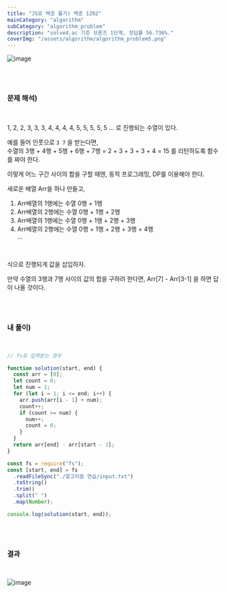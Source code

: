 ```yaml
---
title: "JS로 백준 풀기) 백준 1292"
mainCategory: "algorithm"
subCategory: "algorithm_problem"
description: "solved.ac 기준 브론즈 1단계, 정답률 56.736%."
coverImg: "/assets/algorithm/algorithm_problem5.png"
---
```


![image](/assets/algorithm/algorithm_problem5.png)

<br/>
<br/>


### 문제 해석)
<br/>

1, 2, 2, 3, 3, 3, 4, 4, 4, 4, 5, 5, 5, 5, 5 ... 로 진행되는 수열이 있다.
<br/>

예를 들어 인풋으로 `3 7` 을 받는다면,  
수열의 3행 + 4행 + 5행 + 6행 + 7행 = 2 + 3 + 3 + 3 + 4 = 15 를 리턴하도록 함수를 짜야 한다.
<br/>

이렇게 어느 구간 사이의 합을 구할 때엔, 동적 프로그래밍, DP를 이용해야 한다.
<br/>

새로운 배열 Arr을 하나 만들고,
<br/>

1.  Arr배열의 1행에는 수열 0행 + 1행
2.  Arr배열의 2행에는 수열 0행 + 1행 + 2행
3.  Arr배열의 1행에는 수열 0행 + 1행 + 2행 + 3행
4.  Arr배열의 2행에는 수열 0행 + 1행 + 2행 + 3행 + 4행  
    ...
<br/>

식으로 진행되게 값을 삽입하자.
<br/>

만약 수열의 3행과 7행 사이의 값의 합을 구하려 한다면, Arr\[7\] - Arr\[3-1\] 을 하면 답이 나올 것이다.

<br/>
<br/>

### 내 풀이)
<br/>

```js
// fs로 입력받는 경우

function solution(start, end) {
  const arr = [0];
  let count = 0;
  let num = 1;
  for (let i = 1; i <= end; i++) {
    arr.push(arr[i - 1] + num);
    count++;
    if (count >= num) {
      num++;
      count = 0;
    }
  }
  return arr[end] - arr[start - 1];
}

const fs = require("fs");
const [start, end] = fs
  .readFileSync("./알고리즘 연습/input.txt")
  .toString()
  .trim()
  .split(" ")
  .map(Number);

console.log(solution(start, end));
```
<br/>
<br/>

### 결과
<br/>

![image](/assets/algorithm/algorithm_problem5_1.png)
